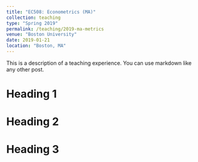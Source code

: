 ```yaml
---
title: "EC508: Econometrics (MA)"
collection: teaching
type: "Spring 2019"
permalink: /teaching/2019-ma-metrics
venue: "Boston University"
date: 2019-01-21
location: "Boston, MA"
---
```


This is a description of a teaching experience. You can use markdown like any other post.

Heading 1
======

Heading 2
======

Heading 3
======
